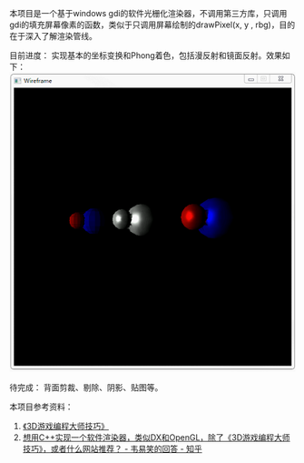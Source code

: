 本项目是一个基于windows gdi的软件光栅化渲染器，不调用第三方库，只调用gdi的填充屏幕像素的函数，类似于只调用屏幕绘制的drawPixel(x, y , rbg)，目的在于深入了解渲染管线。

目前进度：
实现基本的坐标变换和Phong着色，包括漫反射和镜面反射。效果如下：
<img src = "spec-effect.gif">

待完成：
背面剪裁、剔除、阴影、贴图等。



本项目参考资料：

1. [《3D游戏编程大师技巧》](https://book.douban.com/subject/1321769/)
2. [想用C++实现一个软件渲染器，类似DX和OpenGL，除了《3D游戏编程大师技巧》，或者什么网站推荐？ - 韦易笑的回答 - 知乎](https://www.zhihu.com/question/33712299/answer/58495947)